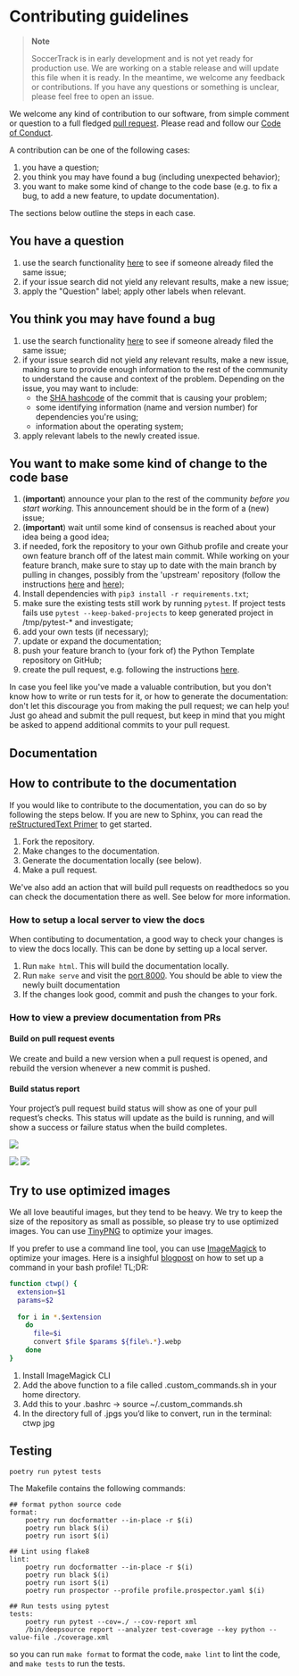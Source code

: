 # Contributing guidelines

> **Note**
> 
> SoccerTrack is in early development and is not yet ready for production use. We are working on a stable release and will update this file when it is ready. In the meantime, we welcome any feedback or contributions. If you have any questions or something is unclear, please feel free to open an issue.

We welcome any kind of contribution to our software, from simple comment or question to a full fledged [pull request](https://help.github.com/articles/about-pull-requests/). Please read and follow our [Code of Conduct](CODE_OF_CONDUCT.md).

A contribution can be one of the following cases:

1. you have a question;
1. you think you may have found a bug (including unexpected behavior);
1. you want to make some kind of change to the code base (e.g. to fix a bug, to add a new feature, to update documentation).

The sections below outline the steps in each case.

## You have a question

1. use the search functionality [here](https://github.com/AtomScott/SoccerTrack/issues) to see if someone already filed the same issue;
1. if your issue search did not yield any relevant results, make a new issue;
1. apply the "Question" label; apply other labels when relevant.

## You think you may have found a bug

1. use the search functionality [here](https://github.com/AtomScott/SoccerTrack/issues) to see if someone already filed the same issue;
1. if your issue search did not yield any relevant results, make a new issue, making sure to provide enough information to the rest of the community to understand the cause and context of the problem. Depending on the issue, you may want to include:
    - the [SHA hashcode](https://help.github.com/articles/autolinked-references-and-urls/#commit-shas) of the commit that is causing your problem;
    - some identifying information (name and version number) for dependencies you're using;
    - information about the operating system;
1. apply relevant labels to the newly created issue.

## You want to make some kind of change to the code base

1. (**important**) announce your plan to the rest of the community _before you start working_. This announcement should be in the form of a (new) issue;
1. (**important**) wait until some kind of consensus is reached about your idea being a good idea;
1. if needed, fork the repository to your own Github profile and create your own feature branch off of the latest main commit. While working on your feature branch, make sure to stay up to date with the main branch by pulling in changes, possibly from the 'upstream' repository (follow the instructions [here](https://help.github.com/articles/configuring-a-remote-for-a-fork/) and [here](https://help.github.com/articles/syncing-a-fork/));
1. Install dependencies with `pip3 install -r requirements.txt`;
1. make sure the existing tests still work by running ``pytest``. If project tests fails use ``pytest --keep-baked-projects`` to keep generated project in /tmp/pytest-* and investigate;
1. add your own tests (if necessary);
1. update or expand the documentation;
1. push your feature branch to (your fork of) the Python Template repository on GitHub;
1. create the pull request, e.g. following the instructions [here](https://help.github.com/articles/creating-a-pull-request/).

In case you feel like you've made a valuable contribution, but you don't know how to write or run tests for it, or how to generate the documentation: don't let this discourage you from making the pull request; we can help you! Just go ahead and submit the pull request, but keep in mind that you might be asked to append additional commits to your pull request.

## Documentation

## How to contribute to the documentation

If you would like to contribute to the documentation, you can do so by following the steps below. If you are new to Sphinx, you can read the [reStructuredText Primer](https://www.sphinx-doc.org/en/master/usage/restructuredtext/basics.html) to get started.

1. Fork the repository.
2. Make changes to the documentation.
3. Generate the documentation locally (see below).
4. Make a pull request.

We've also add an action that will build pull requests on readthedocs so you can check the documentation there as well. See below for more information.

### How to setup a local server to view the docs

When contibuting to documentation, a good way to check your changes is to view the docs locally. This can be done by setting up a local server.

1. Run `make html`. This will build the documentation locally.
2. Run `make serve` and visit the [port 8000](http://[::]:8000/). You should be able to view the newly built documentation
3. If the changes look good, commit and push the changes to your fork.

### How to view a preview documentation from PRs

#### Build on pull request events

We create and build a new version when a pull request is opened, and rebuild the version whenever a new commit is pushed.

#### Build status report

Your project’s pull request build status will show as one of your pull request’s checks. This status will update as the build is running, and will show a success or failure status when the build completes.

![](https://docs.readthedocs.io/en/stable/_images/github-build-status-reporting.gif)

<img src='https://raw.githubusercontent.com/AtomScott/SoccerTrack/feature/major_refactor/docs/_static/contributing/docs_01.webp'/>
<img src='https://raw.githubusercontent.com/AtomScott/SoccerTrack/feature/major_refactor/docs/_static/contributing/docs_02.webp'/>

## Try to use optimized images

We all love beautiful images, but they tend to be heavy. We try to keep the size of the repository as small as possible, so please try to use optimized images. You can use [TinyPNG](https://tinypng.com/) to optimize your images.

If you prefer to use a command line tool, you can use [ImageMagick](https://imagemagick.org/index.php) to optimize your images. Here is a insighful [blogpost](https://webdevstudios.com/2022/03/10/quickly-optimize-images/) on how to set up a command in your bash profile! TL;DR:

```bash
function ctwp() {
  extension=$1
  params=$2
      	
  for i in *.$extension
   	do
   	  file=$i
   	  convert $file $params ${file%.*}.webp
   	done
}
```

1. Install ImageMagick CLI
2. Add the above function to a file called .custom_commands.sh in your home directory.
3. Add this to your .bashrc  -> source ~/.custom_commands.sh
4. In the directory full of .jpgs you’d like to convert, run in the terminal: ctwp jpg


## Testing

`poetry run pytest tests`

The Makefile contains the following commands:
```
## format python source code
format:
	poetry run docformatter --in-place -r $(i)
	poetry run black $(i)
	poetry run isort $(i)

## Lint using flake8
lint:
	poetry run docformatter --in-place -r $(i)
	poetry run black $(i)
	poetry run isort $(i)
	poetry run prospector --profile profile.prospector.yaml $(i)

## Run tests using pytest
tests:
	poetry run pytest --cov=./ --cov-report xml 
	/bin/deepsource report --analyzer test-coverage --key python --value-file ./coverage.xml  
```

so you can run `make format` to format the code, `make lint` to lint the code, and `make tests` to run the tests.
